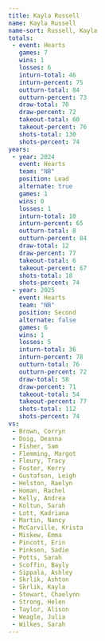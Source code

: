 ```yaml
---
title: Kayla Russell
name: Kayla Russell
name-sort: Russell, Kayla
totals:
 - event: Hearts
   games: 7
   wins: 1
   losses: 6
   inturn-total: 46
   inturn-percent: 75
   outturn-total: 84
   outturn-percent: 73
   draw-total: 70
   draw-percent: 72
   takeout-total: 60
   takeout-percent: 76
   shots-total: 130
   shots-percent: 74
years:
 - year: 2024
   event: Hearts
   team: "NB"
   position: Lead
   alternate: true
   games: 1
   wins: 0
   losses: 1
   inturn-total: 10
   inturn-percent: 65
   outturn-total: 8
   outturn-percent: 84
   draw-total: 12
   draw-percent: 77
   takeout-total: 6
   takeout-percent: 67
   shots-total: 18
   shots-percent: 74
 - year: 2025
   event: Hearts
   team: "NB"
   position: Second
   alternate: false
   games: 6
   wins: 1
   losses: 5
   inturn-total: 36
   inturn-percent: 78
   outturn-total: 76
   outturn-percent: 72
   draw-total: 58
   draw-percent: 71
   takeout-total: 54
   takeout-percent: 77
   shots-total: 112
   shots-percent: 74
vs:
 - Brown, Corryn
 - Doig, Deanna
 - Fisher, Sam
 - Flemming, Margot
 - Fleury, Tracy
 - Foster, Kerry
 - Gustafson, Leigh
 - Helston, Raelyn
 - Homan, Rachel
 - Kelly, Andrea
 - Koltun, Sarah
 - Lott, Kadriana
 - Martin, Nancy
 - McCarville, Krista
 - Miskew, Emma
 - Pincott, Erin
 - Pinksen, Sadie
 - Potts, Sarah
 - Scoffin, Bayly
 - Sippala, Ashley
 - Skrlik, Ashton
 - Skrlik, Kayla
 - Stewart, Chaelynn
 - Strong, Helen
 - Taylor, Alison
 - Weagle, Julia
 - Wilkes, Sarah
---
```

